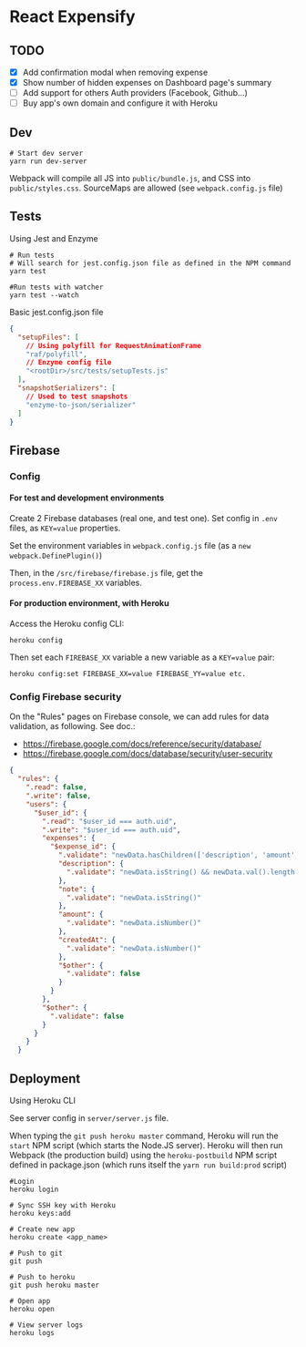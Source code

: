 # React Expensify

## TODO
- [x] Add confirmation modal when removing expense
- [x] Show number of hidden expenses on Dashboard page's summary
- [ ] Add support for others Auth providers (Facebook, Github...)
- [ ] Buy app's own domain and configure it with Heroku

## Dev
```
# Start dev server
yarn run dev-server
```

Webpack will compile all JS into `public/bundle.js`, and CSS into `public/styles.css`.
SourceMaps are allowed (see `webpack.config.js` file)



## Tests
Using Jest and Enzyme



```
# Run tests
# Will search for jest.config.json file as defined in the NPM command
yarn test
```
```
#Run tests with watcher
yarn test --watch
```

Basic jest.config.json file
```json
{
  "setupFiles": [
    // Using polyfill for RequestAnimationFrame
    "raf/polyfill",
    // Enzyme config file
    "<rootDir>/src/tests/setupTests.js"
  ],
  "snapshotSerializers": [
    // Used to test snapshots
    "enzyme-to-json/serializer"
  ]
}
```

## Firebase

### Config

#### For test and development environments

Create 2 Firebase databases (real one, and test one).
Set config in `.env` files, as `KEY=value` properties.

Set the environment variables in `webpack.config.js` file (as a `new webpack.DefinePlugin()`)

Then, in the `/src/firebase/firebase.js` file, get the `process.env.FIREBASE_XX` variables.

#### For production environment, with Heroku

Access the Heroku config CLI:
```
heroku config
```

Then set each `FIREBASE_XX` variable a new variable as a `KEY=value` pair:
```
heroku config:set FIREBASE_XX=value FIREBASE_YY=value etc.
```

### Config Firebase security

On the "Rules" pages on Firebase console, we can add rules for data validation, as following.
See doc.:
- https://firebase.google.com/docs/reference/security/database/
- https://firebase.google.com/docs/database/security/user-security

```json
{
  "rules": {
    ".read": false,
    ".write": false,
    "users": {
      "$user_id": {
        ".read": "$user_id === auth.uid",
        ".write": "$user_id === auth.uid",
        "expenses": {
          "$expense_id": {
          	".validate": "newData.hasChildren(['description', 'amount', 'note', 'createdAt'])",
          	"description": {
              ".validate": "newData.isString() && newData.val().length > 0"
            },
            "note": {
              ".validate": "newData.isString()"
            },
            "amount": {
              ".validate": "newData.isNumber()"
            },
            "createdAt": {
              ".validate": "newData.isNumber()"
            },
            "$other": {
              ".validate": false
            }
          }
        },
        "$other": {
          ".validate": false
        }
      }
    }  
  }
```

## Deployment

Using Heroku CLI

See server config in `server/server.js` file.

When typing the `git push heroku master` command, Heroku will run the `start` NPM script (which starts the Node.JS server).
Heroku will then run Webpack (the production build) using the `heroku-postbuild` NPM script defined in package.json (which runs itself the `yarn run build:prod` script)

```
#Login
heroku login
```
```
# Sync SSH key with Heroku
heroku keys:add
```
```
# Create new app
heroku create <app_name>
```
```
# Push to git
git push
```
```
# Push to heroku
git push heroku master
```
```
# Open app
heroku open
```
```
# View server logs
heroku logs
```


